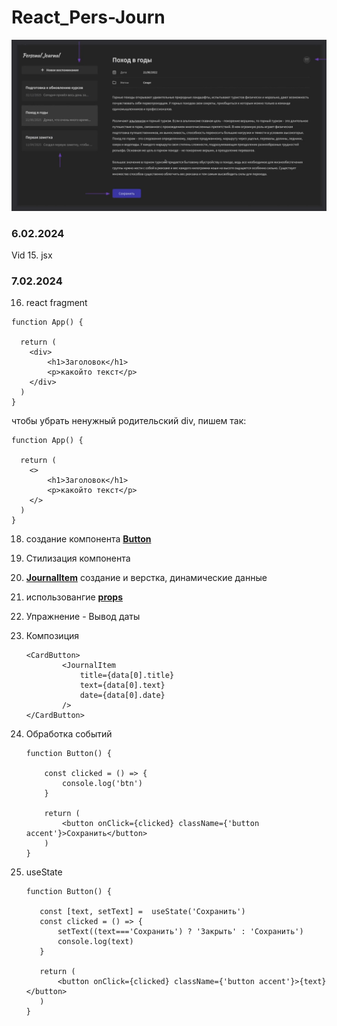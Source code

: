 # React_Pers-Journ

![alt project](https://github.com/Graznov/React_Pers-Journ/blob/master/journal.png?raw=true)
### 6.02.2024 
Vid 15. jsx

### 7.02.2024
16. react fragment
```
function App() {

  return (
    <div>
        <h1>Заголовок</h1>
        <p>какойто текст</p>
    </div>
  )
}
```
чтобы убрать ненужный родительский div, пишем так:
```
function App() {

  return (
    <>
        <h1>Заголовок</h1>
        <p>какойто текст</p>
    </>
  )
}
```
18. создание компонента <u>**Button**</u>
19. Стилизация компонента
20. <u>**JournalItem**</u> создание и верстка,
    динамические данные
21. использовангие <u>**props**</u>
22. Упражнение - Вывод даты
23. Композиция
    ```
    <CardButton>
            <JournalItem
                title={data[0].title}
                text={data[0].text}
                date={data[0].date}
            />
    </CardButton>
    ```
24. Обработка событий
    ```
    function Button() {

        const clicked = () => {
            console.log('btn')
        }

        return (
            <button onClick={clicked} className={'button accent'}>Сохранить</button>
        )
    }
    ```
26. useState

       ```   
       function Button() {

          const [text, setText] =  useState('Сохранить')
          const clicked = () => {
              setText((text==='Сохранить') ? 'Закрыть' : 'Сохранить')
              console.log(text)
          }
    
          return (
              <button onClick={clicked} className={'button accent'}>{text}</button>
          )
       }
       ```
